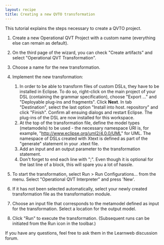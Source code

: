 ```yaml
---
layout: recipe
title: Creating a new QVTO transformation
---
```


This tutorial explains the steps necessary to create a QVTO project.

1. Create a new Operational QVT Project with a custom name (everything else can remain as default).
1. On the third page of the wizard, you can check "Create artifacts" and select "Operational QVT Transformation".
1. Choose a name for the new transformation.
1. Implement the new transformation:

   1. In order to be able to transform files of custom DSLs, they have to be installed in Eclipse. To do so, right-click on the main project of your DSL (containing the grammar specification), choose "Export ..." and "Deployable plug-ins and fragments". Click **Next**. In tab "Destination", select the last option "Install into host. repository" and click "Finish". Confirm all ensuing dialogs and restart Eclipse. The plug-ins of the DSL are now installed for this workspace.
   1. At the top of the transformation file, define the model types (metamodels) to be used - the necessary namespace URI is, for example, "http://www.eclipse.org/uml2/4.0.0/UML" for UML. The namespace of DSLs created with Xtext is defined as part of the "generate" statement in your .xtext file.
   1. Add an input and an output parameter to the transformation statement.
   1. Don't forget to end each line with ";". Even though it is optional for the last line of a block, this will spare you a lot of hassle.

1. To start the transformation, select Run > Run Configurations... from the menu. Select "Operational QVT Interpreter" and press 'New'.
1. If it has not been selected automatically, select your newly created transformation file as the transformation module.
1. Choose an input file that corresponds to the metamodel defined as input for the transformation. Select a location for the output model.
1. Click "Run" to execute the transformation. (Subsequent runs can be initiated from the Run icon in the toolbar.)

If you have any questions, feel free to ask them in the Learnweb discussion forum.
